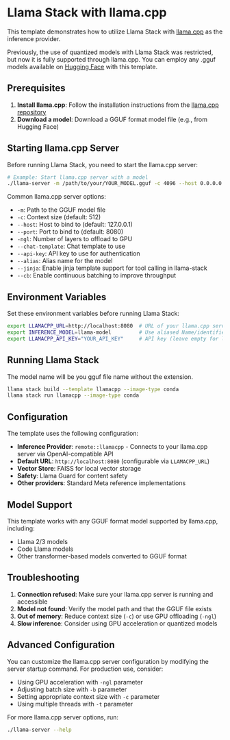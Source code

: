 # Llama Stack with llama.cpp

This template demonstrates how to utilize Llama Stack with [llama.cpp](https://github.com/ggerganov/llama.cpp) as the inference provider.

Previously, the use of quantized models with Llama Stack was restricted, but now it is fully supported through llama.cpp.
You can employ any .gguf models available on [Hugging Face](https://huggingface.co/models) with this template.


## Prerequisites

1. **Install llama.cpp**: Follow the installation instructions from the [llama.cpp repository](https://github.com/ggerganov/llama.cpp)
2. **Download a model**: Download a GGUF format model file (e.g., from Hugging Face)

## Starting llama.cpp Server

Before running Llama Stack, you need to start the llama.cpp server:

```bash
# Example: Start llama.cpp server with a model
./llama-server -m /path/to/your/YOUR_MODEL.gguf -c 4096 --host 0.0.0.0 --port 8080 --api-key YOUR_API_KEY --jinja -cb --alias llama-model
```

Common llama.cpp server options:

- `-m`: Path to the GGUF model file
- `-c`: Context size (default: 512)
- `--host`: Host to bind to (default: 127.0.0.1)
- `--port`: Port to bind to (default: 8080)
- `-ngl`: Number of layers to offload to GPU
- `--chat-template`: Chat template to use
- `--api-key`: API key to use for authentication
- `--alias`: Alias name for the model
- `--jinja`: Enable jinja template support for tool calling in llama-stack
- `--cb`: Enable continuous batching to improve throughput

## Environment Variables

Set these environment variables before running Llama Stack:

```bash
export LLAMACPP_URL=http://localhost:8080  # URL of your llama.cpp server (without /v1 suffix)
export INFERENCE_MODEL=llama-model         # Use aliased Name/identifier
export LLAMACPP_API_KEY="YOUR_API_KEY"     # API key (leave empty for local servers)
```

## Running Llama Stack

The model name will be you gguf file name without the extension.

```bash
llama stack build --template llamacpp --image-type conda
llama stack run llamacpp --image-type conda
```

## Configuration

The template uses the following configuration:

- **Inference Provider**: `remote::llamacpp` - Connects to your llama.cpp server via OpenAI-compatible API
- **Default URL**: `http://localhost:8080` (configurable via `LLAMACPP_URL`)
- **Vector Store**: FAISS for local vector storage
- **Safety**: Llama Guard for content safety
- **Other providers**: Standard Meta reference implementations

## Model Support

This template works with any GGUF format model supported by llama.cpp, including:

- Llama 2/3 models
- Code Llama models
- Other transformer-based models converted to GGUF format

## Troubleshooting

1. **Connection refused**: Make sure your llama.cpp server is running and accessible
2. **Model not found**: Verify the model path and that the GGUF file exists
3. **Out of memory**: Reduce context size (`-c`) or use GPU offloading (`-ngl`)
4. **Slow inference**: Consider using GPU acceleration or quantized models

## Advanced Configuration

You can customize the llama.cpp server configuration by modifying the server startup command. For production use, consider:

- Using GPU acceleration with `-ngl` parameter
- Adjusting batch size with `-b` parameter
- Setting appropriate context size with `-c` parameter
- Using multiple threads with `-t` parameter

For more llama.cpp server options, run:

```bash
./llama-server --help
```
